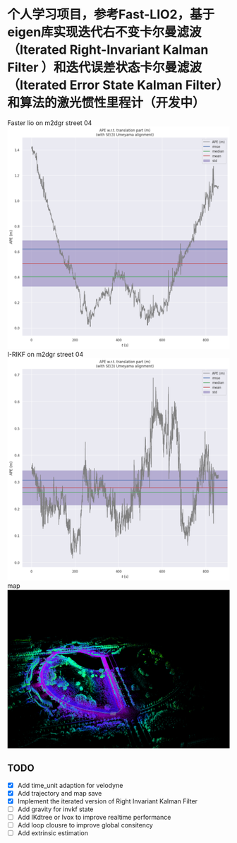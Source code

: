 # 个人学习项目，参考Fast-LIO2，基于eigen库实现迭代右不变卡尔曼滤波（Iterated Right-Invariant Kalman Filter ）和迭代误差状态卡尔曼滤波（Iterated Error State Kalman Filter）和算法的激光惯性里程计（开发中）
Faster lio on m2dgr street 04
![alt text](images/fasterlio.png)
I-RIKF on m2dgr street 04
![alt text](images/ours.png)
map
![alt text](images/map.png)
## TODO

* [X] Add time_unit adaption for velodyne
* [X] Add trajectory and map save
* [X] Implement the iterated version of Right Invariant Kalman Filter
* [ ] Add gravity for invkf state
* [ ] Add IKdtree or Ivox to improve realtime performance
* [ ] Add loop clousre to improve global consitency
* [ ] Add extrinsic estimation
